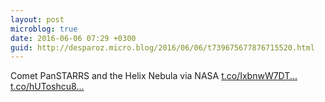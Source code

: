 ```yaml
---
layout: post
microblog: true
date: 2016-06-06 07:29 +0300
guid: http://desparoz.micro.blog/2016/06/06/t739675677876715520.html
---
```

Comet PanSTARRS and the Helix Nebula  via NASA [t.co/IxbnwW7DT...](https://t.co/IxbnwW7DTe) [t.co/hUToshcu8...](https://t.co/hUToshcu8F)
